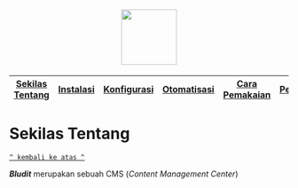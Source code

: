 <h1 align="center"><img src="https://cdn.worldvectorlogo.com/logos/bludit.svg" style="width: 100px; height: 100px;"></h1>

[Sekilas Tentang](#sekilas-tentang) | [Instalasi](#instalasi) | [Konfigurasi](#konfigurasi) | [Otomatisasi](#otomatisasi) | [Cara Pemakaian](#cara-pemakaian) | [Pembahasan](#pembahasan) | [Referensi](#referensi)
:---:|:---:|:---:|:---:|:---:|:---:|:---:

# Sekilas Tentang
[`^ kembali ke atas ^`](#)

***Bludit*** merupakan sebuah CMS (*Content Management Center*) 
